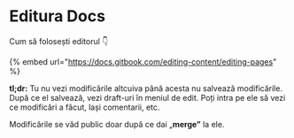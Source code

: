 # Editura Docs

Cum să folosești editorul 👇

{% embed url="https://docs.gitbook.com/editing-content/editing-pages" %}

**tl;dr:** Tu nu vezi modificările altcuiva până acesta nu salvează modificările. După ce el salvează, vezi draft-uri în meniul de edit. Poți intra pe ele să vezi ce modificări a făcut, lași comentarii, etc.

Modificările se văd public doar după ce dai „**merge”** la ele.

